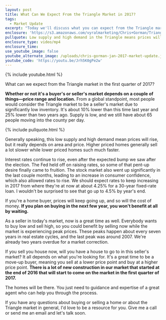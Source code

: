 ```yaml
---
layout: post
title: What Can We Expect From the Triangle Market in 2017?
tags:
  - Market Update
excerpt: "Today we'll discuss what you can expect from the Triangle market as we head into the first quarter of 2017. Interest rates and prices are rising, so the time to act is now for both buyers and sellers."
enclosure: 'https://s3.amazonaws.com/vyralmarketing/Chris+Gorman/Triangle+Area+Real+Estate-+What+to+Expect+in+the+Triangle+Market+in+2017.mp4'
pullquote: Low supply and high demand in the Triangle means prices will rise.
enclosure_type: video/mp4
enclosure_time:
use_youtube_image: false
youtube_alternate_image: /uploads/chris-gorman-jan-2017-market-update.jpg
youtube_code: 'https://youtu.be/Jrh5K0gPe2w'
---
```



{% include youtube.html %}

What can we expect from the Triangle market in the first quarter of 2017?

**Whether or not it's a buyer's or seller's market depends on a couple of things—price range and location.** From a global standpoint, most people would consider the Triangle market to be a seller's market due to significantly low inventory. It's about 10% lower than this time last year and 25% lower than two years ago. Supply is low, and we still have about 65 people moving into the county per day.

{% include pullquote.html %}

Generally speaking, this low supply and high demand mean prices will rise, but it really depends on area and price. Higher priced homes generally sell a lot slower while lower priced homes such much faster.

Interest rates continue to rise, even after the expected bump we saw after the election. The Fed held off on raising rates, so some of that pent-up desire finally came to fruition. The stock market also went up significantly in the last couple months, leading to an increase in consumer confidence, which also allowed rates to rise. We should expect rates to keep increasing in 2017 from where they're at now at about 4.25% for a 30-year fixed-rate loan. I wouldn't be surprised to see that go up to 4.5% by year's end.

If you're a home buyer, prices will keep going up, and so will the cost of money. **If you plan on buying in the next few year, you won't benefit at all by waiting.**

As a seller in today's market, now is a great time as well. Everybody wants to buy low and sell high, so you could benefit by selling now while the market is experiencing peak prices. These peaks happen about every seven years in real estate cycles, and the last peak was around 2007. We're already two years overdue for a market correction.

If you sell you house now, will you have a house to go to in this seller's market? It all depends on what you're looking for. It's a great time to be a move-up buyer, meaning you sell at a lower price point and buy at a higher price point. **There is a lot of new construction in our market that started at the end of 2016 that will start to come on the market in the first quarter of 2017.**

The homes will be there. You just need to guidance and expertise of a great agent who can help you through the process.

If you have any questions about buying or selling a home or about the Triangle market in general, I'd love to be a resource for you. Give me a call or send me an email and let's talk soon.